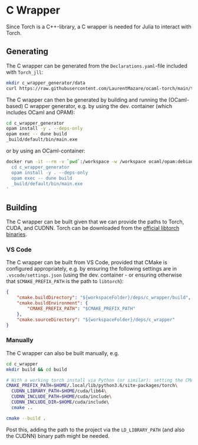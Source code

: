 # C Wrapper

Since Torch is a C++-library, a C wrapper is needed for Julia to interact with Torch.

## Generating

The C wrapper can be generated from the `Declarations.yaml`-file included with `Torch_jll`:
```sh
mkdir c_wrapper_generator/data
curl https://raw.githubusercontent.com/LaurentMazare/ocaml-torch/main/third_party/pytorch/Declarations-v1.4.0.yaml -o c_wrapper_generator/data/Declarations.yaml
```

The C wrapper can then be generated by building and running the (OCaml-based) C wrapper generator, e.g. by using the dev. container (which includes OCaml and OPAM):
```sh
cd c_wrapper_generator
opam install -y . --deps-only
opam exec -- dune build
_build/default/bin/main.exe
```
or by using an OCaml-container:
```sh
docker run -it --rm -v `pwd`:/workspace -w /workspace ocaml/opam:debian-11-ocaml-4.12 bash -c '
  cd c_wrapper_generator
  opam install -y . --deps-only
  opam exec -- dune build
  _build/default/bin/main.exe
'
```

## Building

The C wrapper can be built given that we can provide the paths to Torch, CUDA, and CUDNN. Torch can be downloaded from the [official libtorch binaries](https://pytorch.org/get-started/locally/).

### VS Code

The C wrapper can be built from VS Code, provided that CMake is configured appropriately, e.g. by ensuring the following settings are in `.vscode/settings.json` (using the dev. container - or ensuring otherwise that `$CMAKE_PREFIX_PATH` is the path to `libtorch`):

```json
{
    "cmake.buildDirectory": "${workspaceFolder}/deps/c_wrapper/build",
    "cmake.buildEnvironment": {
        "CMAKE_PREFIX_PATH": "$CMAKE_PREFIX_PATH"
    },
    "cmake.sourceDirectory": "${workspaceFolder}/deps/c_wrapper"
}
```

### Manually

The C wrapper can also be built manually, e.g.

```sh
cd c_wrapper
mkdir build && cd build

# With a working torch install via Python (or similar): setting the CMAKE_PREFIX_PATH to point there might be sufficient
CMAKE_PREFIX_PATH=$HOME/.local/lib/python3.6/site-packages/torch\
  CUDNN_LIBRARY_PATH=$HOME/cuda/lib64\
  CUDNN_INCLUDE_PATH=$HOME/cuda/include\
  CUDNN_INCLUDE_DIR=$HOME/cuda/include\ 
  cmake ..

cmake --build .
```

Post this, adding the path to the project via the `LD_LIBRARY_PATH` (and also the CUDNN) binary path might be needed.
